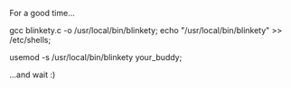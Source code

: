 For a good time...

   gcc blinkety.c -o /usr/local/bin/blinkety;
   echo "/usr/local/bin/blinkety" >> /etc/shells;

   usemod -s /usr/local/bin/blinkety your_buddy;

...and wait :)
   

